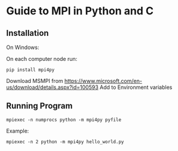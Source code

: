 # Guide to MPI in Python and C

## Installation

On Windows:

On each computer node run:

```
pip install mpi4py
```

Download MSMPI from https://www.microsoft.com/en-us/download/details.aspx?id=100593
Add to Environment variables

## Running Program

```
mpiexec -n numprocs python -m mpi4py pyfile
```

Example:

```
mpiexec -n 2 python -m mpi4py hello_world.py
```
